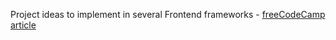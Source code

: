 Project ideas to implement in several Frontend frameworks - [freeCodeCamp article](https://www.freecodecamp.org/news/solidify-your-react-skills-by-building-15-projects/)
